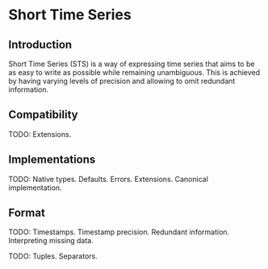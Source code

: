 
Short Time Series
=================


Introduction
------------

Short Time Series (STS) is a way of expressing time series that aims to be as easy to write as possible while remaining unambiguous. This is achieved by having varying levels of precision and allowing to omit redundant information.


Compatibility
-------------

TODO: Extensions.


Implementations
---------------

TODO: Native types. Defaults. Errors. Extensions. Canonical implementation.


Format
------

TODO: Timestamps. Timestamp precision. Redundant information. Interpreting missing data.

TODO: Tuples. Separators.


[rfc 3339]: http://www.ietf.org/rfc/rfc3339.txt
